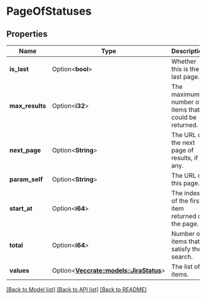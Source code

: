 # PageOfStatuses

## Properties

Name | Type | Description | Notes
------------ | ------------- | ------------- | -------------
**is_last** | Option<**bool**> | Whether this is the last page. | [optional]
**max_results** | Option<**i32**> | The maximum number of items that could be returned. | [optional]
**next_page** | Option<**String**> | The URL of the next page of results, if any. | [optional]
**param_self** | Option<**String**> | The URL of this page. | [optional]
**start_at** | Option<**i64**> | The index of the first item returned on the page. | [optional]
**total** | Option<**i64**> | Number of items that satisfy the search. | [optional]
**values** | Option<[**Vec<crate::models::JiraStatus>**](JiraStatus.md)> | The list of items. | [optional]

[[Back to Model list]](../README.md#documentation-for-models) [[Back to API list]](../README.md#documentation-for-api-endpoints) [[Back to README]](../README.md)


